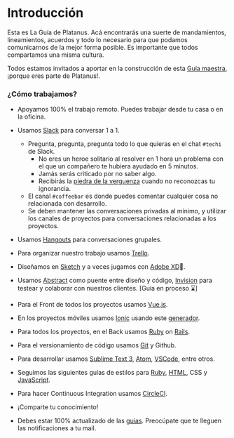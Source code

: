 # Introducción

Esta es La Guía de Platanus. Acá encontrarás una suerte de mandamientos, lineamientos, acuerdos y todo lo necesario para que podamos comunicarnos de la mejor forma posible. Es importante que todos compartamos una misma cultura.

Todos estamos invitados a aportar en la construcción de esta [Guía maestra](https://github.com/platanus/la-guia), ¡porque eres parte de Platanus!.

### ¿Cómo trabajamos?

* Apoyamos 100% el trabajo remoto. Puedes trabajar desde tu casa o en la oficina.
* Usamos [Slack](https://slack.com/) para conversar 1 a 1.
  * Pregunta, pregunta, pregunta todo lo que quieras en el chat `#techi` de Slack.
    * No eres un heroe solitario al resolver en 1 hora un problema con el que un compañero te hubiera ayudado en 5 minutos.
    * Jamás serás criticado por no saber algo.
    * Recibirás la [piedra de la verguenza](https://thelonious9.files.wordpress.com/2011/08/piedra.jpg) cuando no reconozcas tu ignorancia.
  * El canal `#coffeebar` es donde puedes comentar cualquier cosa no relacionada con desarrollo.
  * Se deben mantener las conversaciones privadas al mínimo, y utilizar los canales de proyectos para conversaciones relacionadas a los proyectos.

* Usamos [Hangouts](https://hangouts.google.com) para conversaciones grupales.
* Para organizar nuestro trabajo usamos [Trello](/tools/trello.md).
* Diseñamos en [Sketch](https://www.sketchapp.com/) y a veces jugamos con [Adobe XD](https://www.adobe.com/la/products/xd.html)🤫.
* Usamos [Abstract](https://www.abstract.com/) como puente entre diseño y código, [Invision](https://invis.io/) para testear y colaborar con nuestros clientes. [Guía en proceso ⌛️]
* Para el Front de todos los proyectos usamos [Vue.js](https://vuejs.org/).
* En los proyectos móviles usamos [Ionic](/code/ionic.md) usando este [generador](https://github.com/platanus/generator-platanus-ionic).
* Para todos los proyectos, en el Back usamos [Ruby](/code/ruby.md) on [Rails](/code/rails.md).
* Para el versionamiento de código usamos [Git](/tools/git.md) y Github.
* Para desarrollar usamos [Sublime Text 3](/tools/sublime.md), [Atom](https://atom.io/), [VSCode](https://code.visualstudio.com/), entre otros.
* Seguimos las siguientes guías de estilos para [Ruby](/code/style.md), [HTML](/code/html.md), CSS y [JavaScript](/code/style.md).
* Para hacer Continuous Integration usamos [CircleCI](https://circleci.com/).
* ¡Comparte tu conocimiento!
* Debes estar 100% actualizado de las [guias](http://la-guia.platan.us). Preocúpate que te lleguen las notificaciones a tu mail.
